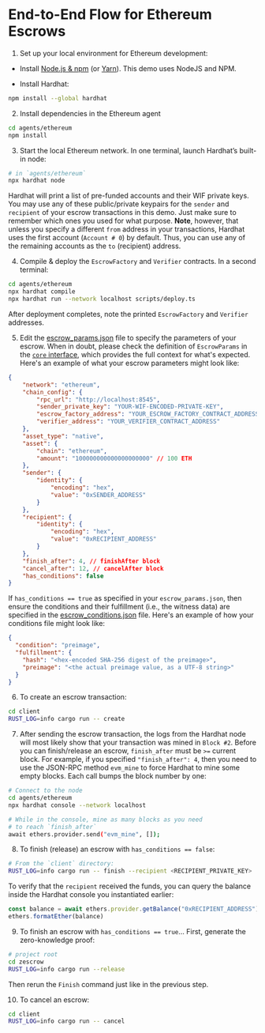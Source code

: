 # End-to-End Flow for Ethereum Escrows

1. Set up your local environment for Ethereum development:

* Install [Node.js & npm](https://nodejs.org/) (or [Yarn](https://classic.yarnpkg.com/lang/en/docs/install/)). This demo uses NodeJS and NPM.

* Install Hardhat:

```sh
npm install --global hardhat
```

2. Install dependencies in the Ethereum agent

```sh
cd agents/ethereum
npm install
```

3. Start the local Ethereum network. In one terminal, launch Hardhat’s built-in node:

```sh
# in `agents/ethereum`
npx hardhat node
```

Hardhat will print a list of pre-funded accounts and their WIF private keys. You may use any of these public/private keypairs for the `sender` and `recipient` of your escrow transactions in this demo. Just make sure to remember which ones you used for what purpose. **Note**, however, that unless you specify a different `from` address in your transactions, Hardhat uses the first account (`Account # 0`) by default. Thus, you can use any of the remaining accounts as the `to` (recipient) address.

4. Compile & deploy the `EscrowFactory` and `Verifier` contracts. In a second terminal:

```sh
cd agents/ethereum
npx hardhat compile
npx hardhat run --network localhost scripts/deploy.ts
```

After deployment completes, note the printed `EscrowFactory` and `Verifier` addresses.

5. Edit the [escrow_params.json](/templates/escrow_params.json) file to specify the parameters of your escrow. When in doubt, please check the definition of `EscrowParams` in the [`core` interface](/core/src/interface.rs), which provides the full context for what's expected. Here's an example of what your escrow parameters might look like:

```json
{
    "network": "ethereum",
    "chain_config": {
        "rpc_url": "http://localhost:8545",
        "sender_private_key": "YOUR-WIF-ENCODED-PRIVATE-KEY",
        "escrow_factory_address": "YOUR_ESCROW_FACTORY_CONTRACT_ADDRESS",
        "verifier_address": "YOUR_VERIFIER_CONTRACT_ADDRESS"
    },
    "asset_type": "native",
    "asset": {
        "chain": "ethereum",
        "amount": "100000000000000000000" // 100 ETH
    },
    "sender": {
        "identity": {
            "encoding": "hex",
            "value": "0xSENDER_ADDRESS"
        }
    },
    "recipient": {
        "identity": {
            "encoding": "hex",
            "value": "0xRECIPIENT_ADDRESS"
        }
    },
    "finish_after": 4, // finishAfter block
    "cancel_after": 12, // cancelAfter block
    "has_conditions": false
}
```

If `has_conditions == true` as specified in your `escrow_params.json`, then ensure the conditions and their fulfillment (i.e., the witness data) are specified in the [escrow_conditions.json](/templates/escrow_conditions.json) file. Here's an example of how your conditions file might look like:

```json
{
  "condition": "preimage",
  "fulfillment": {
    "hash": "<hex-encoded SHA-256 digest of the preimage>",
    "preimage": "<the actual preimage value, as a UTF-8 string>"
  }
}
```

6. To create an escrow transaction:

```sh
cd client
RUST_LOG=info cargo run -- create
```

7. After sending the escrow transaction, the logs from the Hardhat node will most likely show that your transaction was mined in `Block #2`. Before you can finish/release an escrow, `finish_after` must be `>=` current block. For example, if you specified `"finish_after": 4`, then you need to use the JSON-RPC method `evm_mine` to force Hardhat to mine some empty blocks. Each call bumps the block number by one:

```sh
# Connect to the node
cd agents/ethereum
npx hardhat console --network localhost

# While in the console, mine as many blocks as you need
# to reach `finish_after`
await ethers.provider.send("evm_mine", []);
```

8. To finish (release) an escrow with `has_conditions == false`:

```sh
# From the `client` directory:
RUST_LOG=info cargo run -- finish --recipient <RECIPIENT_PRIVATE_KEY>
```

To verify that the `recipient` received the funds, you can query the balance inside the Hardhat console you instantiated earlier:

```js
const balance = await ethers.provider.getBalance("0xRECIPIENT_ADDRESS")
ethers.formatEther(balance)
```

9. To finish an escrow with `has_conditions == true`...
First, generate the zero-knowledge proof:

```sh
# project root
cd zescrow
RUST_LOG=info cargo run --release
```

Then rerun the `Finish` command just like in the previous step.

10. To cancel an escrow:

```sh
cd client
RUST_LOG=info cargo run -- cancel
```
